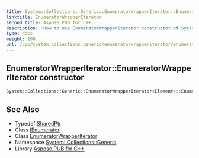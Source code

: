 ```yaml
---
title: System::Collections::Generic::EnumeratorWrapperIterator::EnumeratorWrapperIterator constructor
linktitle: EnumeratorWrapperIterator
second_title: Aspose.PUB for C++
description: 'How to use EnumeratorWrapperIterator constructor of System::Collections::Generic::EnumeratorWrapperIterator class in C++.'
type: docs
weight: 100
url: /cpp/system.collections.generic/enumeratorwrapperiterator/enumeratorwrapperiterator/
---
```

## EnumeratorWrapperIterator::EnumeratorWrapperIterator constructor




```cpp
System::Collections::Generic::EnumeratorWrapperIterator<Element>::EnumeratorWrapperIterator(const SharedPtr<IEnumerator<Element>> &enumerator)
```

## See Also

* Typedef [SharedPtr](../../../system/sharedptr/)
* Class [IEnumerator](../../ienumerator/)
* Class [EnumeratorWrapperIterator](../)
* Namespace [System::Collections::Generic](../../)
* Library [Aspose.PUB for C++](../../../)
